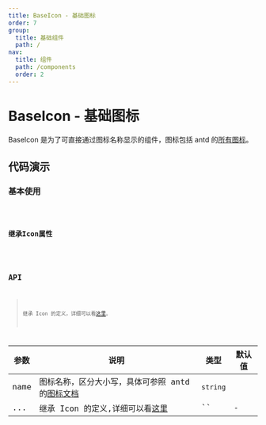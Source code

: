 ```yaml
---
title: BaseIcon - 基础图标
order: 7
group:
  title: 基础组件
  path: /
nav:
  title: 组件
  path: /components
  order: 2
---
```


# BaseIcon - 基础图标

BaseIcon 是为了可直接通过图标名称显示的组件，图标包括 antd 的[所有图标](https://ant.design/components/icon-cn/)。

## 代码演示

### 基本使用

<code src="./demos/base.tsx" iframe="100px" title="基本使用" desc="基本使用" />

### 继承Icon属性

<code src="./demos/props.tsx" iframe="100px" title="继承Icon属性" desc="继承Icon属性" />

## API

> 继承 Icon 的定义，详细可以看[这里](https://ant.design/components/icon-cn/#API)。

| 参数 | 说明 | 类型 | 默认值 |
| --- | --- | --- | --- |
| name | 图标名称，区分大小写，具体可参照 antd 的[图标文档](https://ant.design/components/icon-cn/) | `string` |
| ... | 继承 Icon 的定义,详细可以看[这里](https://ant.design/components/icon-cn/#API) | `` | - |
